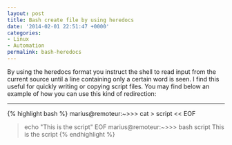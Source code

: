 ```yaml
---
layout: post
title: Bash create file by using heredocs
date: '2014-02-01 22:51:47 +0000'
categories:
- Linux
- Automation
permalink: bash-heredocs
---
```

By using the heredocs format you instruct the shell to read input from the current source until a line containing only a certain word is seen. I find this useful for quickly writing or copying script files. You may find below an example of how you can use this kind of redirection:

___

{% highlight bash %}
marius@remoteur:~>>> cat > script << EOF
> echo "This is the script"
> EOF
marius@remoteur:~>>> bash script
This is the script
{% endhighlight %} 

